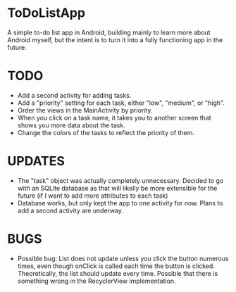 # ToDoListApp
A simple to-do list app in Android, building mainly to learn more about Android myself, but the intent is to turn it into a fully functioning app in the future.

# TODO
+ Add a second activity for adding tasks.
+ Add a "priority" setting for each task, either "low", "medium", or "high". 
+ Order the views in the MainActivity by priority.
+ When you click on a task name, it takes you to another screen that shows you more data about the task.
+ Change the colors of the tasks to reflect the priority of them.

# UPDATES
+ The "task" object was actually completely unnecessary. Decided to go with an SQLite database as that will likelly be more extensible for the future (if I want to add more attributes to each task)
+ Database works, but only kept the app to one activity for now. Plans to add a second activity are underway.


# BUGS
+ Possible bug: List does not update unless you click the button numerous times, even though onClick is called each time the button is clicked. Theoretically, the list should update every time. Possible that there is something wrong in the RecyclerView implementation.
